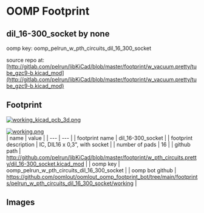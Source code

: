 # OOMP Footprint  
## dil_16-300_socket  by none  
  
oomp key: oomp_pelrun_w_pth_circuits_dil_16_300_socket  
  
source repo at: [http://gitlab.com/pelrun/libKiCad/blob/master/footprint/w_vacuum.pretty/tube_gzc9-b.kicad_mod](http://gitlab.com/pelrun/libKiCad/blob/master/footprint/w_vacuum.pretty/tube_gzc9-b.kicad_mod)  
## Footprint  
  
[![working_kicad_pcb_3d.png](working_kicad_pcb_3d_600.png)](working_kicad_pcb_3d.png)  
  
[![working.png](working_600.png)](working.png)  
| name | value | 
| --- | --- | 
| footprint name | dil_16-300_socket | 
| footprint description | IC, DIL16 x 0,3", with socket | 
| number of pads | 16 | 
| github path | http://github.com/pelrun/libKiCad/blob/master/footprint/w_pth_circuits.pretty/dil_16-300_socket.kicad_mod | 
| oomp key | oomp_pelrun_w_pth_circuits_dil_16_300_socket | 
| oomp bot github | https://github.com/oomlout/oomlout_oomp_footprint_bot/tree/main/footprints/pelrun_w_pth_circuits_dil_16_300_socket/working | 
## Images  
